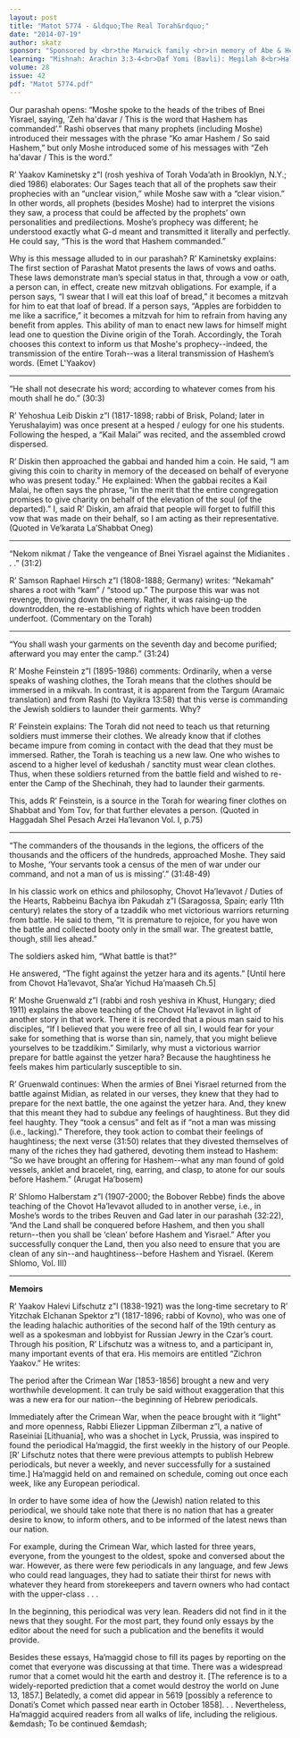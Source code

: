 ```yaml
---
layout: post
title: "Matot 5774 - &ldquo;The Real Torah&rdquo;"
date: "2014-07-19"
author: skatz
sponsor: "Sponsored by <br>the Marwick family <br>in memory of Abe & Helen Spector a&rdquo;h"
learning: "Mishnah: Arachin 3:3-4<br>Daf Yomi (Bavli): Megilah 8<br>Halachah: Mishnah Berurah 422:3-5"
volume: 28
issue: 42
pdf: "Matot 5774.pdf"
---
```


Our parashah opens\: &ldquo;Moshe spoke to the heads of the tribes of Bnei Yisrael, saying, &lsquo;Zeh ha'davar / This is the word that Hashem has commanded&rsquo;.&rdquo;  Rashi observes that many prophets (including Moshe) introduced their messages with the phrase &ldquo;Ko amar Hashem / So said Hashem,&rdquo; but only Moshe introduced some of his messages with &ldquo;Zeh ha'davar / This is the word.&rdquo;

R&rsquo; Yaakov Kaminetsky z"l (rosh yeshiva of Torah Voda&rsquo;ath in Brooklyn, N.Y.; died 1986) elaborates: Our Sages teach that all of the prophets saw their prophecies with an &ldquo;unclear vision,&rdquo; while Moshe saw with a &ldquo;clear vision.&rdquo;  In other words, all prophets (besides Moshe) had to interpret the visions they saw, a process that could be affected by the prophets&rsquo; own personalities and predilections. Moshe&rsquo;s prophecy was different; he understood exactly what G-d meant and transmitted it literally and perfectly.  He could say, &ldquo;This is the word that Hashem commanded.&rdquo;

Why is this message alluded to in our parashah? R&rsquo; Kaminetsky explains: The first section of Parashat Matot presents the laws of vows and oaths.  These laws demonstrate man&rsquo;s special status in that, through a vow or oath, a person can, in effect, create new mitzvah obligations. For example, if a person says, &ldquo;I swear that I will eat this loaf of bread,&rdquo; it becomes a mitzvah for him to eat that loaf of bread.  If a person says, &ldquo;Apples are forbidden to me like a sacrifice,&rdquo; it becomes a mitzvah for him to refrain from having any benefit from apples.  This ability of man to enact new laws for himself might lead one to question the Divine origin of the Torah.  Accordingly, the Torah chooses this context to inform us that Moshe's prophecy--indeed, the transmission of the entire Torah--was a literal transmission of Hashem&rsquo;s words.  (Emet L'Yaakov)

********

&ldquo;He shall not desecrate his word; according to whatever comes from his mouth shall he do.&rdquo;  (30:3)

R&rsquo; Yehoshua Leib Diskin z&rdquo;l (1817-1898; rabbi of Brisk, Poland; later in Yerushalayim) was once present at a hesped / eulogy for one his students.  Following the hesped, a &ldquo;Kail Malai&rdquo; was recited, and the assembled crowd dispersed.

R&rsquo; Diskin then approached the gabbai and handed him a coin.  He said, &ldquo;I am giving this coin to charity in memory of the deceased on behalf of everyone who was present today.&rdquo;  He explained: When the gabbai recites a Kail Malai, he often says the phrase, &ldquo;in the merit that the entire congregation promises to give charity on behalf of the elevation of the soul (of the departed).&rdquo;  I, said R&rsquo; Diskin, am afraid that people will forget to fulfill this vow that was made on their behalf, so I am acting as their representative.  (Quoted in Ve&rsquo;karata La&rsquo;Shabbat Oneg)

********

&ldquo;Nekom nikmat / Take the vengeance of Bnei Yisrael against the Midianites . . .&rdquo;  (31:2)

R&rsquo; Samson Raphael Hirsch z&rdquo;l (1808-1888; Germany) writes: &ldquo;Nekamah&rdquo; shares a root with &ldquo;kam&rdquo; / &ldquo;stood up.&rdquo;  The purpose this war was not revenge, throwing down the enemy.  Rather, it was raising-up the downtrodden, the re-establishing of rights which have been trodden underfoot.  (Commentary on the Torah)

********

&ldquo;You shall wash your garments on the seventh day and become purified; afterward you may enter the camp.&rdquo;  (31:24)

R&rsquo; Moshe Feinstein z&rdquo;l (1895-1986) comments: Ordinarily, when a verse speaks of washing clothes, the Torah means that the clothes should be immersed in a mikvah.  In contrast, it is apparent from the Targum (Aramaic translation) and from Rashi (to Vayikra 13:58) that this verse is commanding the Jewish soldiers to launder their garments.  Why?

R&rsquo; Feinstein explains: The Torah did not need to teach us that returning soldiers must immerse their clothes.  We already know that if clothes became impure from coming in contact with the dead that they must be immersed.  Rather, the Torah is teaching us a new law.  One who wishes to ascend to a higher level of kedushah / sanctity must wear clean clothes.  Thus, when these soldiers returned from the battle field and wished to re-enter the Camp of the Shechinah, they had to launder their garments.

This, adds R&rsquo; Feinstein, is a source in the Torah for wearing finer clothes on Shabbat and Yom Tov, for that further elevates a person.  (Quoted in Haggadah Shel Pesach Arzei Ha&rsquo;levanon Vol. I, p.75)

********

&ldquo;The commanders of the thousands in the legions, the officers of the thousands and the officers of the hundreds, approached Moshe.  They said to Moshe, &lsquo;Your servants took a census of the men of war under our command, and not a man of us is missing&rsquo;.&rdquo;  (31:48-49)

In his classic work on ethics and philosophy, Chovot Ha&rsquo;levavot / Duties of the Hearts, Rabbeinu Bachya ibn Pakudah z&rdquo;l (Saragossa, Spain; early 11th century) relates the story of a tzaddik who met victorious warriors returning from battle.  He said to them, &ldquo;It is premature to rejoice, for you have won the battle and collected booty only in the small war.  The greatest battle, though, still lies ahead.&rdquo;

The soldiers asked him, &ldquo;What battle is that?&rdquo;

He answered, &ldquo;The fight against the yetzer hara and its agents.&rdquo; \[Until here from Chovot Ha&rsquo;levavot, Sha&rsquo;ar Yichud Ha&rsquo;maaseh Ch.5\]

R&rsquo; Moshe Gruenwald z&rdquo;l (rabbi and rosh yeshiva in Khust, Hungary; died 1911) explains the above teaching of the Chovot Ha&rsquo;levavot in light of another story in that work.  There it is recorded that a pious man said to his disciples, &ldquo;If I believed that you were free of all sin, I would fear for your sake for something that is worse than sin, namely, that you might believe yourselves to be tzaddikim.&rdquo;  Similarly, why must a victorious warrior prepare for battle against the yetzer hara?  Because the haughtiness he feels makes him particularly susceptible to sin.

R&rsquo; Gruenwald continues: When the armies of Bnei Yisrael returned from the battle against Midian, as related in our verses, they knew that they had to prepare for the next battle, the one against the yetzer hara.  And, they knew that this meant they had to subdue any feelings of haughtiness.  But they did feel haughty.  They &ldquo;took a census&rdquo; and felt as if &ldquo;not a man was missing (i.e., lacking).&rdquo;  Therefore, they took action to combat their feelings of haughtiness; the next verse (31:50) relates that they divested themselves of many of the riches they had gathered, devoting them instead to Hashem: &ldquo;So we have brought an offering for Hashem--what any man found of gold vessels, anklet and bracelet, ring, earring, and clasp, to atone for our souls before Hashem.&rdquo;  (Arugat Ha&rsquo;bosem)

R&rsquo; Shlomo Halberstam z&rdquo;l (1907-2000; the Bobover Rebbe) finds the above teaching of the Chovot Ha&rsquo;levavot alluded to in another verse, i.e., in Moshe&rsquo;s words to the tribes Reuven and Gad later in our parashah (32:22), &ldquo;And the Land shall be conquered before Hashem, and then you shall return--then you shall be &lsquo;clean&rsquo; before Hashem and Yisrael.&rdquo;  After you successfully conquer the Land, then you also need to ensure that you are clean of any sin--and haughtiness--before Hashem and Yisrael.  (Kerem Shlomo, Vol. III)

*******

**Memoirs**

R&rsquo; Yaakov Halevi Lifschutz z"l (1838-1921) was the long-time secretary to R&rsquo; Yitzchak Elchanan Spektor z&rdquo;l (1817-1896; rabbi of Kovno), who was one of the leading halachic authorities of the second half of the 19th century as well as a spokesman and lobbyist for Russian Jewry in the Czar&rsquo;s court.  Through his position, R&rsquo; Lifschutz was a witness to, and a participant in, many important events of that era.  His memoirs are entitled &ldquo;Zichron Yaakov.&rdquo;  He writes:

The period after the Crimean War \[1853-1856\] brought a new and very worthwhile development.  It can truly be said without exaggeration that this was a new era for our nation--the beginning of Hebrew periodicals.

Immediately after the Crimean War, when the peace brought with it &ldquo;light&rdquo; and more openness, Rabbi Eliezer Lippman Zilberman z&rdquo;l, a native of Raseiniai \[Lithuania\], who was a shochet in Lyck, Prussia, was inspired to found the periodical Ha&rsquo;maggid, the first weekly in the history of our People.  \[R&rsquo; Lifschutz notes that there were previous attempts to publish Hebrew periodicals, but never a weekly, and never successfully for a sustained time.\]  Ha&rsquo;maggid held on and remained on schedule, coming out once each week, like any European periodical.

In order to have some idea of how the (Jewish) nation related to this periodical, we should take note that there is no nation that has a greater desire to know, to inform others, and to be informed of the latest news than our nation.

For example, during the Crimean War, which lasted for three years, everyone, from the youngest to the oldest, spoke and conversed about the war.  However, as there were few periodicals in any language, and few Jews who could read languages, they had to satiate their thirst for news with whatever they heard from storekeepers and tavern owners who had contact with the upper-class . . .

In the beginning, this periodical was very lean.  Readers did not find in it the news that they sought.  For the most part, they found only essays by the editor about the need for such a publication and the benefits it would provide.

Besides these essays, Ha&rsquo;maggid chose to fill its pages by reporting on the comet that everyone was discussing at that time.  There was a widespread rumor that a comet would hit the earth and destroy it.  \[The reference is to a widely-reported prediction that a comet would destroy the world on June 13, 1857.\]  Belatedly, a comet did appear in 5619 \[possibly a reference to Donati&rsquo;s Comet which passed near earth in October 1858\]. . .  Nevertheless, Ha&rsquo;maggid acquired readers from all walks of life, including the religious.  &emdash; To be continued &emdash;
